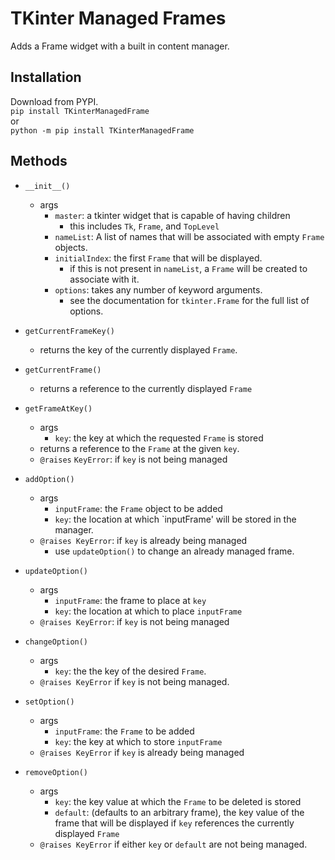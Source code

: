 # TKinter Managed Frames

Adds a Frame widget with a built in content manager.
## Installation
Download from PYPI.  
`pip install TKinterManagedFrame`  
or  
`python -m pip install TKinterManagedFrame`
## Methods
- `__init__()`

  - args
    - `master`: a tkinter widget that is capable of having children
      - this includes `Tk`, `Frame`, and `TopLevel`
    - `nameList`: A list of names that will be associated with empty `Frame` objects.
    - `initialIndex`: the first `Frame` that will be displayed.
      - if this is not present in `nameList`, a `Frame` will be created to associate with it.
    - `options`: takes any number of keyword arguments.
      - see the documentation for `tkinter.Frame` for the full list of options.
- `getCurrentFrameKey()`
  - returns the key of the currently displayed `Frame`.
- `getCurrentFrame()`
  - returns a reference to the currently displayed `Frame`
- `getFrameAtKey()`
  - args
    - `key`: the key at which the requested `Frame` is stored
  - returns a reference to the `Frame` at the given `key`.
  - `@raises` `KeyError`: if `key` is not being managed
- `addOption()`
  - args
    - `inputFrame`: the `Frame` object to be added
    - `key`: the location at which `inputFrame' will be stored in the manager.
  - `@raises KeyError`: if `key` is already being managed
    - use `updateOption()` to change an already managed frame.
- `updateOption()`
  - args
    - `inputFrame`: the frame to place at `key`
    - `key`: the location at which to place `inputFrame`
  - `@raises KeyError`: if `key` is not being managed
- `changeOption()`
  - args
    - `key`: the the key of the desired `Frame`.
  - `@raises KeyError` if `key` is not being managed.
- `setOption()`
  - args
    - `inputFrame`: the `Frame` to be added
    - `key`: the key at which to store `inputFrame`
  - `@raises KeyError` if `key` is already being managed
- `removeOption()`
  - args
    - `key`: the key value at which the `Frame` to be deleted is stored
    - `default`: (defaults to an arbitrary frame), the key value of the frame that will be displayed if `key` references the currently displayed `Frame`
  - `@raises KeyError` if either `key` or `default` are not being managed.